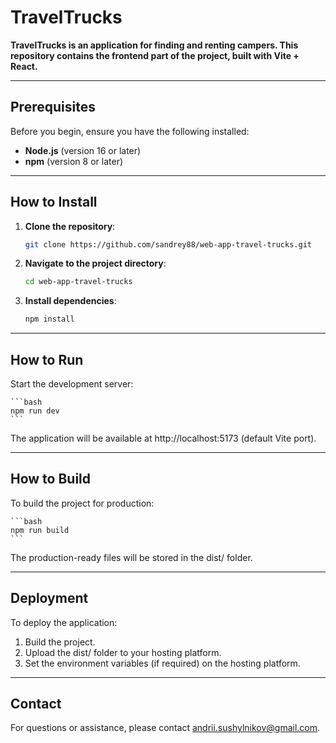 # **TravelTrucks**

**TravelTrucks is an application for finding and renting campers. This repository contains the frontend part of the project, built with Vite + React.**

---

## **Prerequisites**

Before you begin, ensure you have the following installed:

- **Node.js** (version 16 or later)
- **npm** (version 8 or later)

---

## **How to Install**

1. **Clone the repository**:

   ```bash
   git clone https://github.com/sandrey88/web-app-travel-trucks.git
   ```

2. **Navigate to the project directory**:

   ```bash
   cd web-app-travel-trucks
   ```

3. **Install dependencies**:

   ```bash
   npm install
   ```

---

## **How to Run**

Start the development server:

    ```bash
    npm run dev
    ```

The application will be available at http://localhost:5173 (default Vite port).

---

## **How to Build**

To build the project for production:

    ```bash
    npm run build
    ```

The production-ready files will be stored in the dist/ folder.

---

## **Deployment**

To deploy the application:

1. Build the project.
2. Upload the dist/ folder to your hosting platform.
3. Set the environment variables (if required) on the hosting platform.

---

## **Contact**

For questions or assistance, please contact andrii.sushylnikov@gmail.com.
